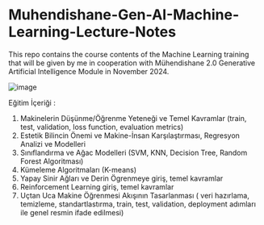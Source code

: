 # Muhendishane-Gen-AI-Machine-Learning-Lecture-Notes
This repo contains the course contents of the Machine Learning training that will be given by me in cooperation with Mühendishane 2.0 Generative Artificial Intelligence Module in November 2024.

![image](https://github.com/user-attachments/assets/dd12eed5-07b2-4c53-9261-011d66fae38b)

Eğitim İçeriği :

1) Makinelerin Düşünme/Öğrenme Yeteneği ve Temel Kavramlar (train, test, validation, loss function, evaluation metrics)
2) Estetik Bilincin Önemi ve Makine-İnsan Karşılaştırması, Regresyon Analizi ve Modelleri
3) Sınıflandırma ve Ağac Modelleri (SVM, KNN, Decision Tree, Random Forest Algoritması)
4) Kümeleme Algoritmaları (K-means)
5) Yapay Sinir Ağları ve Derin Ögrenmeye giriş, temel kavramlar
6) Reinforcement Learning giriş, temel kavramlar
7) Uçtan Uca Makine Öğrenmesi Akışının Tasarlanması ( veri hazırlama, temizleme, standartlastırma, train, test, validation, deployment adımları ile genel resmin ifade edilmesi)
